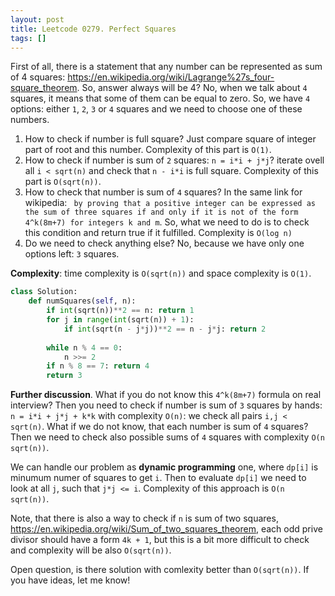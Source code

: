 ```yaml
---
layout: post
title: Leetcode 0279. Perfect Squares
tags: []
---
```


First of all, there is a statement that any number can be represented as sum of 4 squares:
https://en.wikipedia.org/wiki/Lagrange%27s_four-square_theorem. So, answer always will be 4? No, when we talk about `4` squares, it means that some of them can be equal to zero. So, we have `4` options: either `1`, `2`, `3` or `4` squares and we need to choose one of these numbers.

1. How to check if number is full square? Just compare square of integer part of root and this number. Complexity of this part is `O(1)`.
2. How to check if number is sum of `2` squares: `n = i*i + j*j`? iterate ovell all `i < sqrt(n)` and check that `n - i*i` is full square. Complexity of this part is `O(sqrt(n))`.
3. How to check that number is sum of `4` squares? In the same link for wikipedia: 
` by proving that a positive integer can be expressed as the sum of three squares if and only if it is not of the form 4^k(8m+7) for integers k and m`. So, what we need to do is to check this condition and return true if it fulfilled. Complexity is `O(log n)`
4. Do we need to check anything else? No, because we have only one options left: `3` squares.

**Complexity**: time complexity is `O(sqrt(n))` and space complexity is `O(1)`.

```python
class Solution:
    def numSquares(self, n):
        if int(sqrt(n))**2 == n: return 1
        for j in range(int(sqrt(n)) + 1):
            if int(sqrt(n - j*j))**2 == n - j*j: return 2
            
        while n % 4 == 0: 
            n >>= 2
        if n % 8 == 7: return 4
        return 3
```

**Further discussion**. What if you do not know this `4^k(8m+7)` formula on real interview? Then you need to check if number is sum of `3` squares by hands: `n = i*i + j*j + k*k` with complexity `O(n)`: we check all pairs `i,j < sqrt(n)`. What if we do not know, that each number is sum of `4` squares? Then we need to check also possible sums of `4` squares with complexity `O(n sqrt(n))`.

We can handle our problem as **dynamic programming** one, where `dp[i]` is minumum numer of squares to get `i`. Then to evaluate `dp[i]` we need to look at all `j`, such that `j*j <= i`. Complexity of this approach is `O(n sqrt(n))`.

Note, that there is also a way to check if `n` is sum of two squares, https://en.wikipedia.org/wiki/Sum_of_two_squares_theorem, each odd prive divisor should have a form `4k + 1`, but this is a bit more difficult to check and complexity will be also `O(sqrt(n))`.

Open question, is there solution with comlexity better than `O(sqrt(n))`. If you have ideas, let me know!

